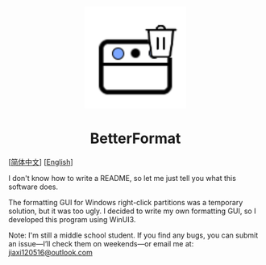 <div align="center">
  <img src="./res/Logo.png" alt="Logo" width="40%">
</div>

# <center> BetterFormat


[[简体中文](README.md)] [[English](README_en.md)]

I don't know how to write a README, so let me just tell you what this software does.

The formatting GUI for Windows right-click partitions was a temporary solution, but it was too ugly. I decided to write my own formatting GUI, so I developed this program using WinUI3.

Note: I'm still a middle school student. If you find any bugs, you can submit an issue—I’ll check them on weekends—or email me at: jiaxi120516@outlook.com

